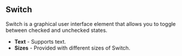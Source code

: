 ## Switch

Switch is a graphical user interface element that allows you to toggle between checked and unchecked states.

- **Text** - Supports text.
- **Sizes** - Provided with different sizes of Switch.
